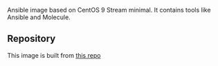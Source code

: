 Ansible image based on CentOS 9 Stream minimal. It contains tools like Ansible and Molecule.

## Repository
This image is built from [this repo](https://github.com/krestomatio/container_builder/tree/master/ci/ansible)
